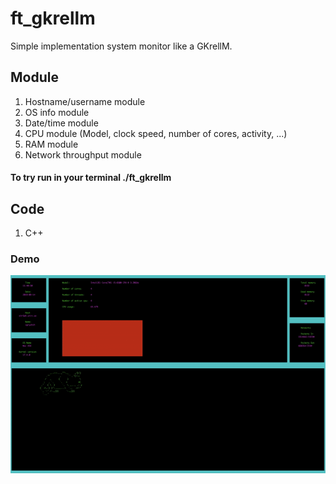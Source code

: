 # ft_gkrellm

Simple implementation system monitor like a GKrellM.

## Module

1. Hostname/username module
2. OS info module
3. Date/time module
4. CPU module (Model, clock speed, number of cores, activity, ...)
5. RAM module
6. Network throughput module

#### To try run in your terminal ./ft_gkrellm

## Code

1. C++

### Demo
![Demo](gif/demo.gif)